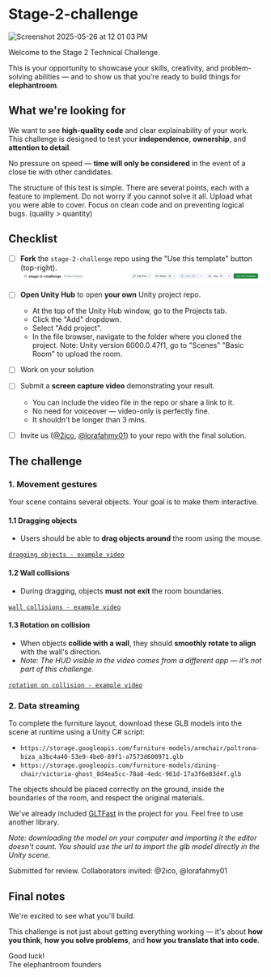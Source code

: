 # Stage-2-challenge
![Screenshot 2025-05-26 at 12 01 03 PM](https://github.com/user-attachments/assets/a053bf65-879c-4871-a7a4-8e8e31e3bd8a)

Welcome to the Stage 2 Technical Challenge.

This is your opportunity to showcase your skills, creativity, and problem-solving abilities — and to show us that you’re ready to build things for **elephantroom**.

## What we're looking for

We want to see **high-quality code** and clear explainability of your work.  
This challenge is designed to test your **independence**, **ownership**, and **attention to detail**.

No pressure on speed — **time will only be considered** in the event of a close tie with other candidates.

The structure of this test is simple. There are several points, each with a feature to implement. Do not worry if you cannot solve it all.
Upload what you were able to cover. Focus on clean code and on preventing logical bugs. (quality > quantity)
<!-- The structure of this test is simple. There are several points to cover: do as much as you can, but if you can't solve it all, no worries. Upload what you were able to cover. (quality > quantity) -->


## Checklist

- [ ] **Fork** the `stage-2-challenge` repo using the "Use this template" button (top-right).
      ![Screenshot of stage-2-challenge](resources/template-screenshot.jpg)
- [ ] **Open Unity Hub** to open **your own** Unity project repo.
  - At the top of the Unity Hub window, go to the Projects tab.
  - Click the "Add" dropdown.
  - Select "Add project".
  - In the file browser, navigate to the folder where you cloned the project.
    Note: Unity version 6000.0.47f1, go to "Scenes" "Basic Room" to upload the room.
- [ ] Work on your solution    
- [ ] Submit a **screen capture video** demonstrating your result.
  - You can include the video file in the repo or share a link to it.
  - No need for voiceover — video-only is perfectly fine.
  - It shouldn't be longer than 3 mins.
- [ ] Invite us ([@2ico](https://github.com/2ico/), [@lorafahmy01](https://github.com/lorafahmy01)) to your repo with the final solution.



## The challenge

### 1. Movement gestures

Your scene contains several objects. Your goal is to make them interactive.


#### 1.1 Dragging objects
- Users should be able to **drag objects around** the room using the mouse.


[`dragging objects - example video`](https://www.youtube.com/watch?v=uYAmGhvl5LI)


#### 1.2 Wall collisions
- During dragging, objects **must not exit** the room boundaries.

[`wall collisions - example video`](https://www.youtube.com/watch?v=iWTF9ILUzuw)


#### 1.3 Rotation on collision
- When objects **collide with a wall**, they should **smoothly rotate to align** with the wall's direction.
- *Note: The HUD visible in the video comes from a different app — it’s not part of this challenge.*

[`rotation on collision - example video`](https://youtu.be/HM-2AKc0ec0)

### 2. Data streaming

To complete the furniture layout, download these GLB models into the scene at runtime using a Unity C# script:

- `https://storage.googleapis.com/furniture-models/armchair/poltrona-biza_a3bc4a40-53e9-4be0-89f1-a7573d600971.glb`
- `https://storage.googleapis.com/furniture-models/dining-chair/victoria-ghost_8d4ea5cc-78a8-4edc-961d-17a3f6e83d4f.glb`

The objects should be placed correctly on the ground, inside the boundaries of the room, and respect the original materials.

We've already included [GLTFast](https://github.com/atteneder/glTFast) in the project for you. Feel free to use another library.

*Note: downloading the model on your computer and importing it the editor doesn't count. You should use the url to import the glb model directly in the Unity scene.*

Submitted for review. Collaborators invited: @2ico, @lorafahmy01

## Final notes

We're excited to see what you'll build.  

This challenge is not just about getting everything working — it's about **how you think**, **how you solve problems**, and **how you translate that into code**.

Good luck!  
The elephantroom founders
